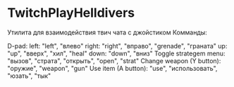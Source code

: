 # TwitchPlayHelldivers

Утилита для взаимодействия твич чата с джойстиком
Комманды:

D-pad:
  left: "left", "влево"
  right: "right", "вправо", "grenade", "граната"
  up: "up", "вверх", "хил", "heal"
  down: "down", "вниз"
Toggle strategem menu: "вызов", "страта", "открыть", "open", "strat"
Change weapon (Y button): "оружие", "weapon", "gun"
Use item (A button): "use", "использовать", "юзать", "тык"
